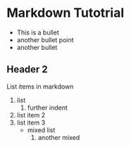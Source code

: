 # Markdown Tutotrial

* This is a bullet
* another bullet point
* another bullet

## Header 2


List items in markdown

1. list
   1. further indent
2. list item 2
3. list item 3
   * mixed list
     1. another mixed
